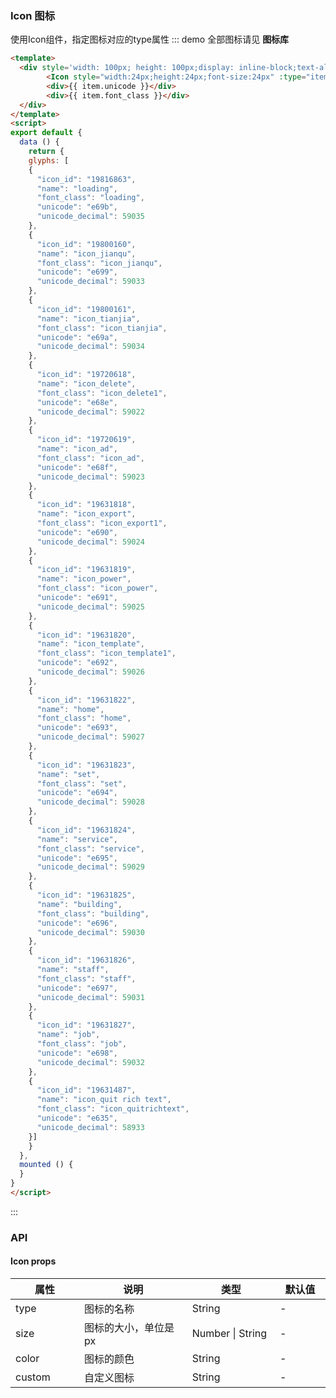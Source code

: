 ### Icon 图标
使用Icon组件，指定图标对应的type属性
::: demo  全部图标请见 **图标库**
```html
<template>
  <div style='width: 100px; height: 100px;display: inline-block;text-align: center;' class="icon-list" v-for="item in glyphs" :key="item.icon_id">
        <Icon style="width:24px;height:24px;font-size:24px" :type="item.font_class" />
        <div>{{ item.unicode }}</div>
        <div>{{ item.font_class }}</div>
  </div>
</template>
<script>
export default {
  data () {
    return {
    glyphs: [
    {
      "icon_id": "19816863",
      "name": "loading",
      "font_class": "loading",
      "unicode": "e69b",
      "unicode_decimal": 59035
    },
    {
      "icon_id": "19800160",
      "name": "icon_jianqu",
      "font_class": "icon_jianqu",
      "unicode": "e699",
      "unicode_decimal": 59033
    },
    {
      "icon_id": "19800161",
      "name": "icon_tianjia",
      "font_class": "icon_tianjia",
      "unicode": "e69a",
      "unicode_decimal": 59034
    },
    {
      "icon_id": "19720618",
      "name": "icon_delete",
      "font_class": "icon_delete1",
      "unicode": "e68e",
      "unicode_decimal": 59022
    },
    {
      "icon_id": "19720619",
      "name": "icon_ad",
      "font_class": "icon_ad",
      "unicode": "e68f",
      "unicode_decimal": 59023
    },
    {
      "icon_id": "19631818",
      "name": "icon_export",
      "font_class": "icon_export1",
      "unicode": "e690",
      "unicode_decimal": 59024
    },
    {
      "icon_id": "19631819",
      "name": "icon_power",
      "font_class": "icon_power",
      "unicode": "e691",
      "unicode_decimal": 59025
    },
    {
      "icon_id": "19631820",
      "name": "icon_template",
      "font_class": "icon_template1",
      "unicode": "e692",
      "unicode_decimal": 59026
    },
    {
      "icon_id": "19631822",
      "name": "home",
      "font_class": "home",
      "unicode": "e693",
      "unicode_decimal": 59027
    },
    {
      "icon_id": "19631823",
      "name": "set",
      "font_class": "set",
      "unicode": "e694",
      "unicode_decimal": 59028
    },
    {
      "icon_id": "19631824",
      "name": "service",
      "font_class": "service",
      "unicode": "e695",
      "unicode_decimal": 59029
    },
    {
      "icon_id": "19631825",
      "name": "building",
      "font_class": "building",
      "unicode": "e696",
      "unicode_decimal": 59030
    },
    {
      "icon_id": "19631826",
      "name": "staff",
      "font_class": "staff",
      "unicode": "e697",
      "unicode_decimal": 59031
    },
    {
      "icon_id": "19631827",
      "name": "job",
      "font_class": "job",
      "unicode": "e698",
      "unicode_decimal": 59032
    },
    {
      "icon_id": "19631487",
      "name": "icon_quit rich text",
      "font_class": "icon_quitrichtext",
      "unicode": "e635",
      "unicode_decimal": 58933
    }]
    }
  },
  mounted () {
  }
}
</script>
```
:::

### API
####  Icon props
<table >
  <thead>
    <tr>
      <th style="width: 200px">属性</th>
      <th style="width: 500px">说明</th>
      <th style="width: 300px">类型</th>
      <th style="width: 200px">默认值</th>
    </tr>
  </thead>
  <tbody>
    <tr>
      <td>type</td>
      <td>图标的名称</td>
      <td>String</td>
      <td>-</td>
    </tr>
    <tr>
      <td>size</td>
      <td>图标的大小，单位是 px</td>
      <td>Number | String</td>
      <td>-</td>
    </tr>
    <tr>
      <td>color</td>
      <td>图标的颜色</td>
      <td>String</td>
      <td>-</td>
    </tr>
    <tr>
      <td>custom</td>
      <td>自定义图标</td>
      <td>String</td>
      <td>-</td>
    </tr>
  </tbody>
</table>